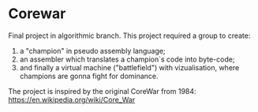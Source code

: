 # Corewar
Final project in algorithmic branch. This project required a group to create:

1) a "champion" in pseudo assembly language;
2) an assembler which translates a champion`s code into byte-code;
3) and finally a virtual machine ("battlefield") with vizualisation, where champions are gonna fight for dominance.

The project is inspired by the original CoreWar from 1984: https://en.wikipedia.org/wiki/Core_War 
